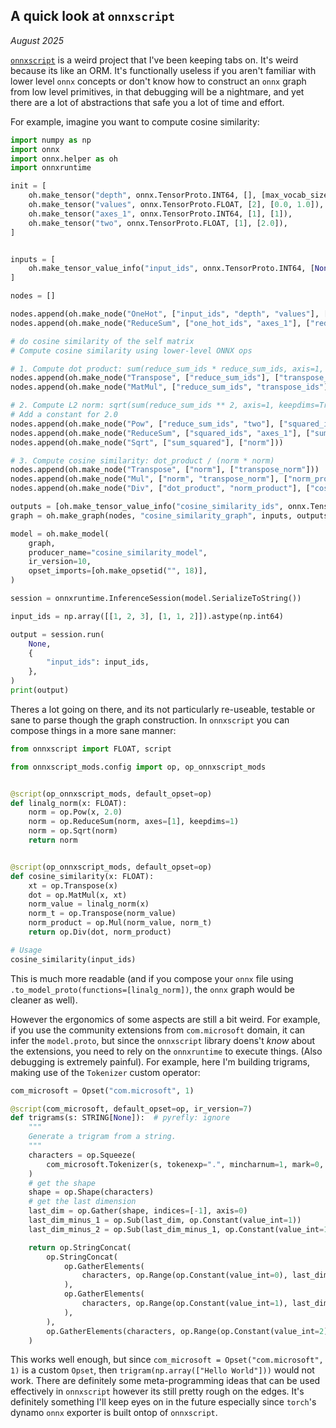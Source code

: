 ## A quick look at `onnxscript`

_August 2025_

[`onnxscript`](https://github.com/microsoft/onnxscript) is a weird project that I've been keeping tabs on. It's weird because its like an ORM. It's functionally useless if you aren't familiar with lower level `onnx` concepts or don't know how to construct an `onnx` graph from low level primitives, in that debugging will be a nightmare, and yet there are a lot of abstractions that safe you a lot of time and effort. 

For example, imagine you want to compute cosine similarity:

```py
import numpy as np
import onnx
import onnx.helper as oh
import onnxruntime

init = [
    oh.make_tensor("depth", onnx.TensorProto.INT64, [], [max_vocab_size]),
    oh.make_tensor("values", onnx.TensorProto.FLOAT, [2], [0.0, 1.0]),
    oh.make_tensor("axes_1", onnx.TensorProto.INT64, [1], [1]),
    oh.make_tensor("two", onnx.TensorProto.FLOAT, [1], [2.0]),
]


inputs = [
    oh.make_tensor_value_info("input_ids", onnx.TensorProto.INT64, [None, None]),
]

nodes = []

nodes.append(oh.make_node("OneHot", ["input_ids", "depth", "values"], ["one_hot_ids"]))
nodes.append(oh.make_node("ReduceSum", ["one_hot_ids", "axes_1"], ["reduce_sum_ids"], keepdims=0))

# do cosine similarity of the self matrix
# Compute cosine similarity using lower-level ONNX ops

# 1. Compute dot product: sum(reduce_sum_ids * reduce_sum_ids, axis=1, keepdims=True)
nodes.append(oh.make_node("Transpose", ["reduce_sum_ids"], ["transpose_ids"]))
nodes.append(oh.make_node("MatMul", ["reduce_sum_ids", "transpose_ids"], ["dot_product"]))

# 2. Compute L2 norm: sqrt(sum(reduce_sum_ids ** 2, axis=1, keepdims=True))
# Add a constant for 2.0
nodes.append(oh.make_node("Pow", ["reduce_sum_ids", "two"], ["squared_ids"]))
nodes.append(oh.make_node("ReduceSum", ["squared_ids", "axes_1"], ["sum_squared"], keepdims=1))
nodes.append(oh.make_node("Sqrt", ["sum_squared"], ["norm"]))

# 3. Compute cosine similarity: dot_product / (norm * norm)
nodes.append(oh.make_node("Transpose", ["norm"], ["transpose_norm"]))
nodes.append(oh.make_node("Mul", ["norm", "transpose_norm"], ["norm_product"]))
nodes.append(oh.make_node("Div", ["dot_product", "norm_product"], ["cosine_similarity_ids"]))

outputs = [oh.make_tensor_value_info("cosine_similarity_ids", onnx.TensorProto.FLOAT, [None, None])]
graph = oh.make_graph(nodes, "cosine_similarity_graph", inputs, outputs, initializer=init)

model = oh.make_model(
    graph,
    producer_name="cosine_similarity_model",
    ir_version=10,
    opset_imports=[oh.make_opsetid("", 18)],
)

session = onnxruntime.InferenceSession(model.SerializeToString())

input_ids = np.array([[1, 2, 3], [1, 1, 2]]).astype(np.int64)

output = session.run(
    None,
    {
        "input_ids": input_ids,
    },
)
print(output)
```

Theres a lot going on there, and its not particularly re-useable, testable or sane to parse though the graph construction. In `onnxscript` you can compose things in a more sane manner:

```py
from onnxscript import FLOAT, script

from onnxscript_mods.config import op, op_onnxscript_mods


@script(op_onnxscript_mods, default_opset=op)
def linalg_norm(x: FLOAT):
    norm = op.Pow(x, 2.0)
    norm = op.ReduceSum(norm, axes=[1], keepdims=1)
    norm = op.Sqrt(norm)
    return norm


@script(op_onnxscript_mods, default_opset=op)
def cosine_similarity(x: FLOAT):
    xt = op.Transpose(x)
    dot = op.MatMul(x, xt)
    norm_value = linalg_norm(x)
    norm_t = op.Transpose(norm_value)
    norm_product = op.Mul(norm_value, norm_t)
    return op.Div(dot, norm_product)

# Usage
cosine_similarity(input_ids)
```

This is much more readable (and if you compose your `onnx` file using `.to_model_proto(functions=[linalg_norm])`, the `onnx` graph would be cleaner as well). 

However the ergonomics of some aspects are still a bit weird. For example, if you use the community extensions from `com.microsoft` domain, it can infer the `model.proto`, but since the `onnxscript` library doens't _know_ about the extensions, you need to rely on the `onnxruntime` to execute things. (Also debugging is extremely painful). For example, here I'm building trigrams, making use of the `Tokenizer` custom operator:

```py
com_microsoft = Opset("com.microsoft", 1)

@script(com_microsoft, default_opset=op, ir_version=7)
def trigrams(s: STRING[None]):  # pyrefly: ignore
    """
    Generate a trigram from a string.
    """
    characters = op.Squeeze(
        com_microsoft.Tokenizer(s, tokenexp=".", mincharnum=1, mark=0, pad_value=""), op.Constant(value_ints=[0])
    )
    # get the shape
    shape = op.Shape(characters)
    # get the last dimension
    last_dim = op.Gather(shape, indices=[-1], axis=0)
    last_dim_minus_1 = op.Sub(last_dim, op.Constant(value_int=1))
    last_dim_minus_2 = op.Sub(last_dim_minus_1, op.Constant(value_int=1))

    return op.StringConcat(
        op.StringConcat(
            op.GatherElements(
                characters, op.Range(op.Constant(value_int=0), last_dim_minus_2, op.Constant(value_int=1)), axis=0
            ),
            op.GatherElements(
                characters, op.Range(op.Constant(value_int=1), last_dim_minus_1, op.Constant(value_int=1)), axis=0
            ),
        ),
        op.GatherElements(characters, op.Range(op.Constant(value_int=2), last_dim, op.Constant(value_int=1)), axis=0),
    )
```

This works well enough, but since `com_microsoft = Opset("com.microsoft", 1)` is a custom `Opset`, then `trigram(np.array(["Hello World"]))` would not work. There are definitely some meta-programming ideas that can be used effectively in `onnxscript` however its still pretty rough on the edges. It's definitely something I'll keep eyes on in the future especially since `torch`'s dynamo `onnx` exporter is built ontop of `onnxscript`.

